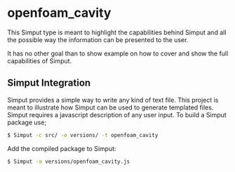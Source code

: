 # openfoam_cavity

This Simput type is meant to highlight the capabilities behind Simput and all
the possible way the information can be presented to the user.

It has no other goal than to show example on how to cover and show the full
capabilities of Simput.

## Simput Integration

Simput provides a simple way to write any kind of text file.
This project is meant to illustrate how Simput can be used to generate templated files. Simput requires a javascript description of any user input. To build a Simput package use;

```sh
$ Simput -c src/ -o versions/ -t openfoam_cavity
```

Add the compiled package to Simput:

```sh
$ Simput -a versions/openfoam_cavity.js
```
